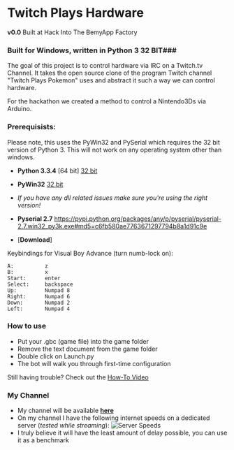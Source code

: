 # Twitch Plays Hardware #

**v0.0** Built at Hack Into The BemyApp Factory


### Built for Windows, written in Python 3 32 BIT###

The goal of this project is to control hardware via IRC on a Twitch.tv Channel.  It takes the open source clone of the program Twitch channel "Twitch Plays Pokemon" uses and abstract it such a way we can control hardware.

For the hackathon we created a method to control a Nintendo3Ds via Arduino.

### Prerequisists: ###

Please note, this uses the PyWin32 and PySerial which requires the 32 bit version of Python 3.  This will not work on any operating system other than windows.

- **Python 3.3.4** [64 bit] [32 bit](http://www.python.org/ftp/python/3.3.4/python-3.3.4.msi "32 bit")
- **PyWin32**  [32 bit](http://sourceforge.net/projects/pywin32/files/pywin32/Build%20218/pywin32-218.win32-py3.3.exe/download "32 bit")
- *If you have any dll related issues make sure you're using the right version!*
- **Pyserial 2.7** https://pypi.python.org/packages/any/p/pyserial/pyserial-2.7.win32_py3k.exe#md5=c6fb580ae7763671297794b8a1d91c9e


- [**Download**]

Keybindings for Visual Boy Advance (turn numb-lock on):
 
	A:			z
	B:			x
	Start: 		enter
	Select:		backspace
	Up: 		Numpad 8
	Right: 		Numpad 6
	Down: 		Numpad 2
	Left: 		Numpad 4

### How to use ###

- Put your .gbc (game file) into the game folder
- Remove the text document from the game folder
- Double click on Launch.py
- The bot will walk you through first-time configuration

Still having trouble? Check out the [How-To Video](http://youtu.be/LvBU9SJ8sfE)

### My Channel ###

- My channel will be available [**here**](http://www.twitch.tv/twitchplaysgameboyadvance "Twitch Plays Gameboy Advance")
- On my channel I have the following internet speeds on a dedicated server (*tested while streaming*):
![Server Speeds](http://i.imgur.com/VSKyN7f.png)
- I truly believe it will have the least amount of delay possible, you can use it as a benchmark
